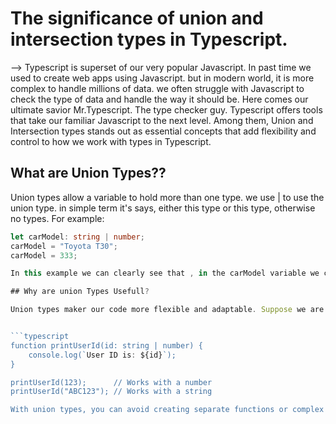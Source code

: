 # The significance of union and intersection types in Typescript.

 --> Typescript is superset of our very popular Javascript. In past time we used to create web apps using Javascript. but in modern world, it is more complex to handle millions of data. we often struggle with Javascript to check the type of data and handle the way it should be. Here comes our ultimate savior Mr.Typescript. The type checker guy. Typescript offers tools that take our familiar Javascript to the next level. Among them, Union and Intersection types stands out as essential concepts that add flexibility and control to how we work with types in Typescript.

## What are Union Types??

Union types allow a variable to hold more than one type. we use | to use the union type. in simple term it's says, either this type or this type, otherwise no types. For example:

```typescript
let carModel: string | number;
carModel = "Toyota T30";
carModel = 333;

In this example we can clearly see that , in the carModel variable we can store either string type data or number type data. We can not use here boolean, array or any others types of data.

## Why are union Types Usefull?

Union types maker our code more flexible and adaptable. Suppose we are working with a function that accepts a parameter that could be a string or a number. Using a union type, we can handle both the cases with a single function. We dont need to write two funciotn for the same logic. It makes our code DRY(Do not repeat yourself).


```typescript
function printUserId(id: string | number) {
    console.log(`User ID is: ${id}`);
}

printUserId(123);      // Works with a number
printUserId("ABC123"); // Works with a string

With union types, you can avoid creating separate functions or complex checks, making the code easier to write and maintain.